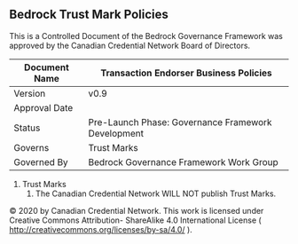 ## Bedrock Trust Mark Policies

This is a Controlled Document of the Bedrock Governance Framework was approved by the Canadian Credential Network Board of Directors.

| Document Name | Transaction Endorser Business Policies |
| --- | --- |
| Version | v0.9 |
| Approval Date | |
| Status | Pre-Launch Phase: Governance Framework Development |
| Governs |Trust Marks |
| Governed By | Bedrock Governance Framework Work Group |



1. Trust Marks
    1. The Canadian Credential Network WILL NOT publish Trust Marks.


© 2020 by Canadian Credential Network. This work is licensed under Creative Commons Attribution-
ShareAlike 4.0 International License ( http://creativecommons.org/licenses/by-sa/4.0/ ).
